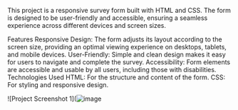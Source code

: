 This project is a responsive survey form built with HTML and CSS. The form is designed to be user-friendly and accessible, ensuring a seamless experience across different devices and screen sizes.

Features
Responsive Design: The form adjusts its layout according to the screen size, providing an optimal viewing experience on desktops, tablets, and mobile devices.
User-Friendly: Simple and clean design makes it easy for users to navigate and complete the survey.
Accessibility: Form elements are accessible and usable by all users, including those with disabilities.
Technologies Used
HTML: For the structure and content of the form.
CSS: For styling and responsive design.

![Project Screenshot 1](![image](https://github.com/user-attachments/assets/1739835d-7c40-4e83-a3ea-f9fb89fdd073)
